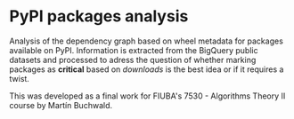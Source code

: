 # PyPI packages analysis
Analysis of the dependency graph based on wheel metadata for packages available on PyPI. Information is extracted from the BigQuery public datasets and processed to adress the question of whether marking packages as **critical** based on _downloads_ is the best idea or if it requires a twist.

This was developed as a final work for FIUBA's 7530 - Algorithms Theory II course by Martín Buchwald.
